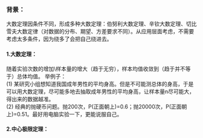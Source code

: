 ### 背景：
大数定理因条件不同，形成多种大数定理：伯努利大数定理、辛钦大数定理、切比雪夫大数定律（对数据的分布、期望、方差要求不同）。从应用层面考虑，不需要考虑太多条件，因为绕多了会把自己绕进去。  
#### 1.大数定理：
随着实验次数的增加\样本量的增大（趋于无穷），样本均值收敛到（趋于并不等于）总体均值。
举例子：  
(1) 某研究小组想知道我国成年男性的平均身高。但是不可能测总体的身高，于是可以用大数定理，尽可能多地去抽取成年男性的平均身高，让样本量n尽可能大，得出来的数据越准。  
(2) 经典的抛硬币问题。抛200次，P(正面朝上)=0.6；抛20000次，P(正面朝上)=0.51。最好用电脑实验一下，更能说服自己。  
#### 2.中心极限定理：


